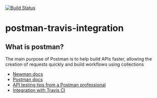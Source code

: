 [![Build Status](https://travis-ci.org/dangkaka/postman-travis-integration.svg?branch=master)](https://travis-ci.org/dangkaka/postman-travis-integration)
# postman-travis-integration

## What is postman?
The main purpose of Postman is to help build APIs faster, allowing the creation of requests quickly and build workflows using collections

* [Newman docs](https://github.com/postmanlabs/newman)
* [Postman docs](https://www.getpostman.com/docs/v6/)
* [API testing tips from a Postman professional](http://blog.getpostman.com/2017/07/28/api-testing-tips-from-a-postman-professional/)
* [Integration with Travis CI](https://www.getpostman.com/docs/v6/postman/collection_runs/integration_with_travis)

